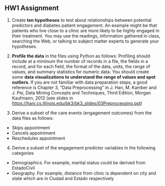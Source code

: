## HW1 Assignment

1.	Create **ten hypotheses** to test about relationships between potential predictors and diabetes patient engagement. 
An example might be that patients who live close to a clinic are more likely to be highly engaged in their treatment. You may use the readings, information gathered in class, searching the Web, or talking to subject matter experts to generate your hypotheses.  


2.	**Profile the data** in the files using Python as follows: 
Profiling should include at a minimum the number of records in a file, the fields in a record, and for each field, the format of the data, units, the range of values, and summary statistics for numeric data. You should create some **data visualizations to understand the range of values and spot outliers**. 
If you are not familiar with data preparation steps, a good reference is Chapter 3, “Data Preprocessing” in J. Han, M. Kamber and J. Pei, Data Mining Concepts and Techniques, Third Edition, Morgan Kaufmann, 2012 (see slides in https://hanj.cs.illinois.edu/bk3/bk3_slides/03Preprocessing.ppt) 


3.	Derive a subset of the care events (engagement outcomes) from the data files as follows:
*   Skips appointment 
*	Cancels appointment
*	Reschedules appointment

4.	Derive a subset of the engagement predictor variables in the following categories 
*	Demographics. For example, marital status could be derived from EstadoCivil 
*	Geography. For example, distance from clinic is dependent on city and state which are in Ciudad and Estado respectively
